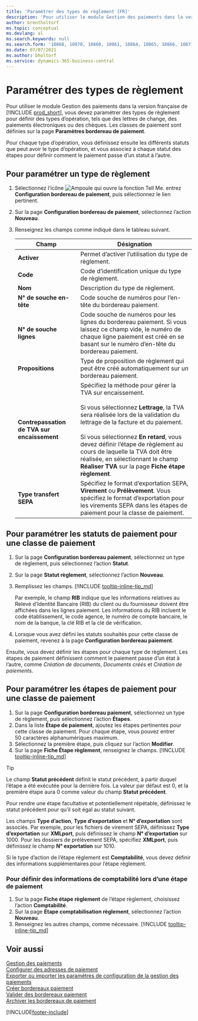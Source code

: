 ```yaml
---
title: 'Paramétrer des types de règlement [FR]'
description: 'Pour utiliser le module Gestion des paiements dans la version française, vous devez paramétrer des types de règlement pour définir des types d’opération, tels que des lettres de change, des paiements électroniques ou des chèques.'
author: brentholtorf
ms.topic: conceptual
ms.devlang: al
ms.search.keywords: null
ms.search.form: '10868, 10870, 10860, 10861, 10864, 10865, 10866, 10871, 10872, 10873, 10874, 10877, 10878, 10879, 10869, 10867, 10882, 10880'
ms.date: 07/07/2021
ms.author: bholtorf
ms.service: dynamics-365-business-central
---
```

# Paramétrer des types de règlement

Pour utiliser le module Gestion des paiements dans la version française de [!INCLUDE [prod_short](../../includes/prod_short.md)], vous devez paramétrer des types de règlement pour définir des types d’opération, tels que des lettres de change, des paiements électroniques ou des chèques. Les classes de paiement sont définies sur la page **Paramètres bordereau de paiement**.  

Pour chaque type d’opération, vous définissez ensuite les différents statuts que peut avoir le type d’opération, et vous associez à chaque statut des étapes pour définir comment le paiement passe d’un statut à l’autre.  

## Pour paramétrer un type de règlement  

1. Sélectionnez l’icône ![Ampoule qui ouvre la fonction Tell Me.](../../media/ui-search/search_small.png "Dites-moi ce que vous voulez faire") entrez **Configuration bordereau de paiement**, puis sélectionnez le lien pertinent.  
2. Sur la page **Configuration bordereau de paiement**, sélectionnez l’action **Nouveau**.  
3. Renseignez les champs comme indiqué dans le tableau suivant.  

    |Champ|Désignation|  
    |---------------------------------|---------------------------------------|  
    |**Activer**|Permet d’activer l’utilisation du type de règlement.|  
    |**Code**|Code d’identification unique du type de règlement.|  
    |**Nom**|Description du type de règlement.|  
    |**N° de souche en-tête**|Code souche de numéros pour l’en-tête du bordereau paiement.|  
    |**N° de souche lignes**|Code souche de numéros pour les lignes du bordereau paiement. Si vous laissez ce champ vide, le numéro de chaque ligne paiement est créé en se basant sur le numéro d’en-tête du bordereau paiement.|  
    |**Propositions**|Type de proposition de règlement qui peut être créé automatiquement sur un bordereau paiement.|  
    |**Contrepassation de TVA sur encaissement**|Spécifiez la méthode pour gérer la TVA sur encaissement.<br /><br /> Si vous sélectionnez **Lettrage**, la TVA sera réalisée lors de la validation du lettrage de la facture et du paiement.<br /><br /> Si vous sélectionnez **En retard**, vous devez définir l’étape de règlement au cours de laquelle la TVA doit être réalisée, en sélectionnant le champ **Réaliser TVA** sur la page **Fiche étape règlement**.|  
    |**Type transfert SEPA**|Spécifiez le format d’exportation SEPA, **Virement** ou **Prélèvement**. Vous spécifiez le format d’exportation pour les virements SEPA dans les étapes de paiement pour la classe de paiement.|  

## Pour paramétrer les statuts de paiement pour une classe de paiement  

1. Sur la page **Configuration bordereau paiement**, sélectionnez un type de règlement, puis sélectionnez l’action **Statut**.  
2. Sur la page **Statut règlement**, sélectionnez l’action **Nouveau**.  
3. Remplissez les champs. [!INCLUDE [tooltip-inline-tip_md](../../includes/tooltip-inline-tip_md.md)]  

    Par exemple, le champ **RIB** indique que les informations relatives au Relevé d’Identité Bancaire (RIB) du client ou du fournisseur doivent être affichées dans les lignes paiement. Les informations du RIB incluent le code établissement, le code agence, le numéro de compte bancaire, le nom de la banque, la clé RIB et la clé de vérification.

4. Lorsque vous avez défini les statuts souhaités pour cette classe de paiement, revenez à la page **Configuration bordereau paiement**.  

Ensuite, vous devez définir les étapes pour chaque type de règlement. Les étapes de paiement définissent comment le paiement passe d’un état à l’autre, comme *Création de documents*, *Documents créés* et *Création de paiements*.  

## Pour paramétrer les étapes de paiement pour une classe de paiement

1. Sur la page **Configuration bordereau paiement**, sélectionnez un type de règlement, puis sélectionnez l’action **Étapes**.  
2. Dans la liste **Étape de paiement**, ajoutez les étapes pertinentes pour cette classe de paiement. Pour chaque étape, vous pouvez entrer 50 caractères alphanumériques maximum.  
3. Sélectionnez la première étape, puis cliquez sur l’action **Modifier**.  
4. Sur la page **Fiche Étape règlement**, renseignez le champs. [!INCLUDE [tooltip-inline-tip_md](../../includes/tooltip-inline-tip_md.md)]

> [!TIP]
> Le champ **Statut précédent** définit le statut précédent, à partir duquel l’étape a été exécutée pour la dernière fois. La valeur par défaut est 0, et la première étape aura 0 comme valeur du champ **Statut précédent**.
>
> Pour rendre une étape facultative et potentiellement répétable, définissez le statut précédent pour qu’il soit égal au statut suivant.
>
> Les champs **Type d’action**, **Type d’exportation** et **N° d’exportation** sont associés. Par exemple, pour les fichiers de virement SEPA, définissez **Type d’exportation** sur **XMLport**, puis définissez le champ **N° d’exportation** sur 1000. Pour les dossiers de prélèvement SEPA, spécifiez **XMLport**, puis définissez le champ **N° exportation** sur 1010.

Si le type d’action de l’étape règlement est **Comptabilité**, vous devez définir des informations supplémentaires pour l’étape règlement.  

### Pour définir des informations de comptabilité lors d’une étape de paiement  

1. Sur la page **Fiche étape règlement** de l’étape règlement, choisissez l’action **Comptabilité**.  
2. Sur la page **Etape comptabilisation règlement**, sélectionnez l’action **Nouveau**.  
3. Renseignez les autres champs, comme nécessaire. [!INCLUDE [tooltip-inline-tip_md](../../includes/tooltip-inline-tip_md.md)]

## Voir aussi

 [Gestion des paiements](payment-management.md)  
 [Configurer des adresses de paiement](how-to-set-up-payment-addresses.md)  
 [Exporter ou importer les paramètres de configuration de la gestion des paiements](how-to-export-or-import-payment-management-setup-parameters.md)  
 [Créer bordereaux paiement](how-to-create-payment-slips.md)  
 [Valider des bordereaux paiement](how-to-post-payment-slips.md)  
 [Archiver les bordereaux de paiement](how-to-archive-payment-slips.md)

[!INCLUDE[footer-include](../../includes/footer-banner.md)]
